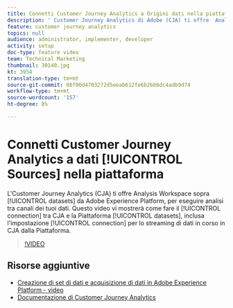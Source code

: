 ```yaml
---
title: Connetti Customer Journey Analytics a Origini dati nella piattaforma
description: ' Customer Journey Analytics di Adobe (CJA) ti offre  Analysis Workspace sopra i set di dati di Adobe Experience Platform, per eseguire analisi tra canali dei tuoi dati. Questo video illustra come stabilire la connessione tra CJA e i set di dati della piattaforma, inclusa l''impostazione della connessione per lo streaming di dati in corso in CJA dalla piattaforma.'
feature: customer journey analytics
topics: null
audience: administrator, implementer, developer
activity: setup
doc-type: feature video
team: Technical Marketing
thumbnail: 30140.jpg
kt: 3954
translation-type: tm+mt
source-git-commit: 08f06d4703272d5eeab612fe6b2bb6dc4adb9d74
workflow-type: tm+mt
source-wordcount: '157'
ht-degree: 8%

---
```



# Connetti Customer Journey Analytics a dati [!UICONTROL Sources] nella piattaforma

L&#39;Customer Journey Analytics (CJA) ti offre  Analysis Workspace sopra [!UICONTROL datasets] da Adobe Experience Platform, per eseguire analisi tra canali dei tuoi dati. Questo video vi mostrerà come fare il [!UICONTROL connection] tra CJA e la Piattaforma [!UICONTROL datasets], inclusa l&#39;impostazione [!UICONTROL connection] per lo streaming di dati in corso in CJA dalla Piattaforma.

>[!VIDEO](https://video.tv.adobe.com/v/30140/?quality=12&enable10seconds=on&speedcontrol=on)

## Risorse aggiuntive

* [Creazione di set di dati e acquisizione di dati in Adobe Experience Platform - video](https://docs.adobe.com/content/help/en/platform-learn/tutorials/data-ingestion/create-datasets-and-ingest-data.html)
* [Documentazione di Customer Journey Analytics](https://docs.adobe.com/content/help/it-IT/analytics-platform/using/cja-landing.html)
